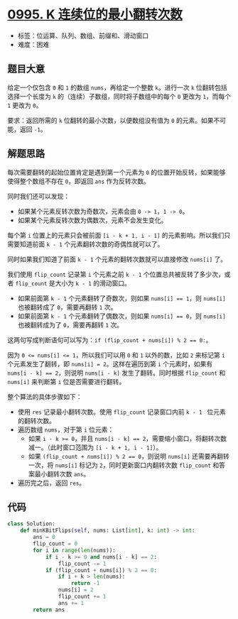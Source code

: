 # [0995. K 连续位的最小翻转次数](https://leetcode.cn/problems/minimum-number-of-k-consecutive-bit-flips/)

- 标签：位运算、队列、数组、前缀和、滑动窗口
- 难度：困难

## 题目大意

给定一个仅包含 `0` 和 `1` 的数组 `nums`，再给定一个整数 `k`。进行一次 `k` 位翻转包括选择一个长度为 `k` 的（连续）子数组，同时将子数组中的每个 `0` 更改为 `1`，而每个 `1` 更改为 `0`。

要求：返回所需的 `k` 位翻转的最小次数，以便数组没有值为 `0` 的元素。如果不可能，返回 `-1`。

## 解题思路

每次需要翻转的起始位置肯定是遇到第一个元素为 `0` 的位置开始反转，如果能够使得整个数组不存在 `0`，即返回 `ans` 作为反转次数。

同时我们还可以发现：

- 如果某个元素反转次数为奇数次，元素会由 `0 -> 1`，`1 -> 0`。
- 如果某个元素反转次数为偶数次，元素不会发生变化。

每个第 `i` 位置上的元素只会被前面 `[i - k + 1, i - 1]` 的元素影响。所以我们只需要知道前面 `k - 1` 个元素翻转次数的奇偶性就可以了。

同时如果我们知道了前面 `k - 1` 个元素的翻转次数就可以直接修改 `nums[i]` 了。

我们使用 `flip_count` 记录第 `i` 个元素之前 `k - 1` 个位置总共被反转了多少次，或者 `flip_count` 是大小为 `k - 1` 的滑动窗口。

- 如果前面第 `k - 1` 个元素翻转了奇数次，则如果 `nums[i] == 1`，则 `nums[i]` 也被翻转成了 `0`，需要再翻转 `1` 次。
- 如果前面第 `k - 1` 个元素翻转了偶数次，则如果 `nums[i] == 0`，则 `nums[i]` 也被翻转成为了 `0`，需要再翻转 `1` 次。

这两句写成判断语句可以写为：`if (flip_count + nums[i]) % 2 == 0:`。

因为 `0 <= nums[i] <= 1`，所以我们可以用 `0` 和 `1` 以外的数，比如 `2` 来标记第 `i` 个元素发生了翻转，即 `nums[i] = 2`。这样在遍历到第 `i` 个元素时，如果有 `nums[i - k] == 2`，则说明 `nums[i - k]` 发生了翻转。同时根据 `flip_count` 和 `nums[i]` 来判断第 `i` 位是否需要进行翻转。

整个算法的具体步骤如下：

- 使用 `res` 记录最小翻转次数。使用 `flip_count` 记录窗口内前 `k - 1 ` 位元素的翻转次数。
- 遍历数组 `nums`，对于第 `i` 位元素：
  - 如果 `i - k >= 0`，并且 `nums[i - k] == 2`，需要缩小窗口，将翻转次数减一。（此时窗口范围为 `[i - k + 1, i - 1]`）。
  - 如果 `(flip_count + nums[i]) % 2 == 0`，则说明 `nums[i]` 还需要再翻转一次，将 `nums[i]` 标记为 `2`，同时更新窗口内翻转次数 `flip_count` 和答案最小翻转次数 `ans`。
- 遍历完之后，返回 `res`。

## 代码

```Python
class Solution:
    def minKBitFlips(self, nums: List[int], k: int) -> int:
        ans = 0
        flip_count = 0
        for i in range(len(nums)):
            if i - k >= 0 and nums[i - k] == 2:
                flip_count -= 1
            if (flip_count + nums[i]) % 2 == 0:
                if i + k > len(nums):
                    return -1
                nums[i] = 2
                flip_count += 1
                ans += 1
        return ans
```

